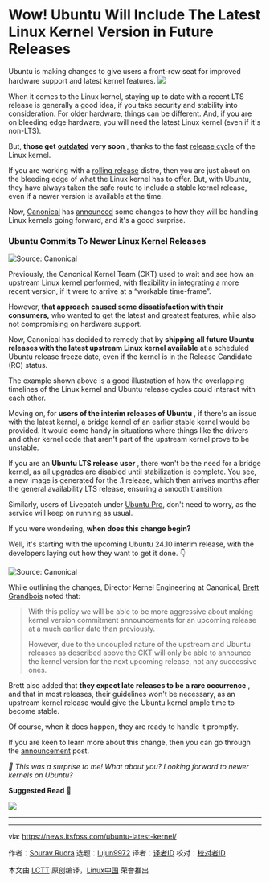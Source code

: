 [#]: subject: "Wow! Ubuntu Will Include The Latest Linux Kernel Version in Future Releases"
[#]: via: "https://news.itsfoss.com/ubuntu-latest-kernel/"
[#]: author: "Sourav Rudra https://news.itsfoss.com/author/sourav/"
[#]: collector: "lujun9972/lctt-scripts-1705972010"
[#]: translator: " "
[#]: reviewer: " "
[#]: publisher: " "
[#]: url: " "

Wow! Ubuntu Will Include The Latest Linux Kernel Version in Future Releases
======
Ubuntu is making changes to give users a front-row seat for improved
hardware support and latest kernel features.
[![][1]][2]

When it comes to the Linux kernel, staying up to date with a recent LTS release is generally a good idea, if you take security and stability into consideration. For older hardware, things can be different. And, if you are on bleeding edge hardware, you will need the latest Linux kernel (even if it's non-LTS).

But, **those get** [**outdated**][3] **very soon** , thanks to the fast [release cycle][4] of the Linux kernel.

If you are working with a [rolling release][5] distro, then you are just about on the bleeding edge of what the Linux kernel has to offer. But, with Ubuntu, they have always taken the safe route to include a stable kernel release, even if a newer version is available at the time.

Now, [Canonical][6] has [announced][7] some changes to how they will be handling Linux kernels going forward, and it's a good surprise.

### Ubuntu Commits To Newer Linux Kernel Releases

![Source: Canonical][8]

Previously, the Canonical Kernel Team (CKT) used to wait and see how an upstream Linux kernel performed, with flexibility in integrating a more recent version, if it were to arrive at a “workable time-frame”.

However, **that approach caused some dissatisfaction with their consumers,** who wanted to get the latest and greatest features, while also not compromising on hardware support.

Now, Canonical has decided to remedy that by **shipping all future Ubuntu releases with the latest upstream Linux kernel available** at a scheduled Ubuntu release freeze date, even if the kernel is in the Release Candidate (RC) status.

The example shown above is a good illustration of how the overlapping timelines of the Linux kernel and Ubuntu release cycles could interact with each other.

Moving on, for **users of the interim releases of Ubuntu** , if there's an issue with the latest kernel, a bridge kernel of an earlier stable kernel would be provided. It would come handy in situations where things like the drivers and other kernel code that aren't part of the upstream kernel prove to be unstable.

If you are an **Ubuntu LTS release user** , there won't be the need for a bridge kernel, as all upgrades are disabled until stabilization is complete. You see, a new image is generated for the .1 release, which then arrives months after the general availability LTS release, ensuring a smooth transition.

Similarly, users of Livepatch under [Ubuntu Pro][9], don't need to worry, as the service will keep on running as usual.

If you were wondering, **when does this change begin?**

Well, it's starting with the upcoming Ubuntu 24.10 interim release, with the developers laying out how they want to get it done. 👇

![Source: Canonical][10]

While outlining the changes, Director Kernel Engineering at Canonical, [Brett Grandbois][11] noted that:

> With this policy we will be able to be more aggressive about making kernel version commitment announcements for an upcoming release at a much earlier date than previously.
>
> However, due to the uncoupled nature of the upstream and Ubuntu releases as described above the CKT will only be able to announce the kernel version for the next upcoming release, not any successive ones.

Brett also added that **they expect late releases to be a rare occurrence** , and that in most releases, their guidelines won't be necessary, as an upstream kernel release would give the Ubuntu kernel ample time to become stable.

Of course, when it does happen, they are ready to handle it promptly.

If you are keen to learn more about this change, then you can go through the [announcement][7] post.

_💬 This was a surprise to me! What about you? Looking forward to newer kernels on Ubuntu?_

**Suggested Read** 📖

![][12]

* * *

--------------------------------------------------------------------------------

via: https://news.itsfoss.com/ubuntu-latest-kernel/

作者：[Sourav Rudra][a]
选题：[lujun9972][b]
译者：[译者ID](https://github.com/译者ID)
校对：[校对者ID](https://github.com/校对者ID)

本文由 [LCTT](https://github.com/LCTT/TranslateProject) 原创编译，[Linux中国](https://linux.cn/) 荣誉推出

[a]: https://news.itsfoss.com/author/sourav/
[b]: https://github.com/lujun9972
[1]: https://news.itsfoss.com/assets/images/pikapods-banner-v3.webp
[2]: https://www.pikapods.com/?utm_campaign=banner-2024-05&utm_source=itsfoss
[3]: https://itsfoss.com/why-distros-use-old-kernel/
[4]: https://itsfoss.com/linux-kernel-release-support/
[5]: https://itsfoss.com/rolling-release/
[6]: https://canonical.com/
[7]: https://discourse.ubuntu.com/t/kernel-version-selection-for-ubuntu-releases/47007
[8]: https://news.itsfoss.com/content/images/2024/08/Ubuntu_Kernel_Change_a.jpg
[9]: https://ubuntu.com/pro
[10]: https://news.itsfoss.com/content/images/2024/08/Ubuntu_Kernel_Change_b.jpg
[11]: https://www.linkedin.com/in/brettgrandbois/
[12]: https://itsfoss.com/content/images/size/w256h256/2022/12/android-chrome-192x192.png
